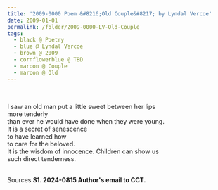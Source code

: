 ```yaml
---
title: '2009-0000 Poem &#8216;Old Couple&#8217; by Lyndal Vercoe'
date: 2009-01-01
permalink: /folder/2009-0000-LV-Old-Couple
tags:
  - black @ Poetry
  - blue @ Lyndal Vercoe
  - brown @ 2009
  - cornflowerblue @ TBD
  - maroon @ Couple
  - maroon @ Old
---
```


<br>

<p>
I saw an old man put a little sweet between her lips<br>
more tenderly<br>
than ever he would have done when they were young.<br>
It is a secret of senescence<br>
to have learned how<br>
to care for the beloved.<br>
It is the wisdom of innocence. Children can show us<br>
such direct tenderness.<br>
</p>

<br>

<wave-list>
<list-title color="DarkSeaGreen" width="40">Sources</list-title>
  <list-item color="BlanchedAlmond"  width="285"><b> S1. 2024-0815 Author's email to CCT.</b></list-item>
</wave-list>